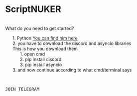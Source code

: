 <h1>ScriptNUKER</h1><br>
<a>What do you need to get started?</a><br>
<ul style="list-style-type: none;">
  <li>1. Python <a href="https://www.python.org/" target="_blank">You can find him here</a></li>
  <li>2. you have to download the discord and asyncio libraries<br>This is how you download them
    <ul style="list-style-type: none;">
      <li>1. open cmd</li>
      <li>2. pip install discord</li>
      <li>3. pip install asyncio</li>
    </ul>
  <li>3. and now continue according to what cmd/terminal says</li>
</ul><br>
<pre><a hred="https://t.me/Legend_of_Pr0xyArmy">JOIN TELEGRAM</a></pre>
